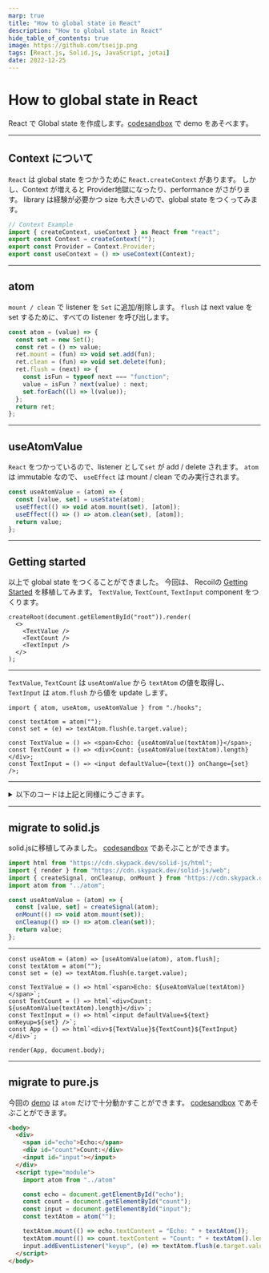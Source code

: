 ```yaml
---
marp: true
title: "How to global state in React"
description: "How to global state in React"
hide_table_of_contents: true
image: https://github.com/tseijp.png
tags: [React.js, Solid.js, JavaScript, jotai]
date: 2022-12-25
---
```


# How to global state in React

React で Global state を作成します。[codesandbox][test] で demo をあそべます。

[test]: https://codesandbox.io/s/atom-test-wd3ytm
[test2]: https://codesandbox.io/s/atom-test2-xlbikc
[test3]: https://codesandbox.io/s/atom-test3-3uqqe1

<!--truncate-->

---

<!-- ## Why global state in React -->

## Context について

<!--
React supports `React.createContext` to use global state.
But, more contexts make the Provider hell and reduce the performance.
library requires exp and has a large bundle size, so I tried to create a global state.
-->

`React` は global state をつかうために `React.createContext` があります。
しかし、Context が増えると Provider地獄になったり、performance がさがります。
library は経験が必要かつ size も大きいので、global state をつくってみます。

```ts
// Context Example
import { createContext, useContext } as React from "react";
export const Context = createContext("");
export const Provider = Context.Provider;
export const useContext = () => useContext(Context);
```

---

## atom

`mount / clean` で listener を `Set` に追加/削除します。
`flush` は next value を set するために、すべての listener を呼び出します。

```ts
const atom = (value) => {
  const set = new Set();
  const ret = () => value;
  ret.mount = (fun) => void set.add(fun);
  ret.clean = (fun) => void set.delete(fun);
  ret.flush = (next) => {
    const isFun = typeof next === "function";
    value = isFun ? next(value) : next;
    set.forEach((l) => l(value));
  };
  return ret;
};
```

---

## useAtomValue

`React` をつかっているので、listener として`set` が add / delete されます。
`atom` は immutable なので、 `useEffect` は mount / clean でのみ実行されます。

```ts
const useAtomValue = (atom) => {
  const [value, set] = useState(atom);
  useEffect(() => void atom.mount(set), [atom]);
  useEffect(() => () => atom.clean(set), [atom]);
  return value;
};
```

---

## Getting started

以上で global state をつくることができました。
今回は、 Recoilの [Getting Started][recoil] を移植してみます。
`TextValue`, `TextCount`, `TextInput` component をつくります。

[recoil]: https://recoiljs.org/docs/introduction/getting-started/

```tsx
createRoot(document.getElementById("root")).render(
  <>
    <TextValue />
    <TextCount />
    <TextInput />
  </>
);
```

---

`TextValue`, `TextCount` は `useAtomValue` から `textAtom` の値を取得し、
`TextInput` は `atom.flush` から値を update します。

```tsx
import { atom, useAtom, useAtomValue } from "./hooks";

const textAtom = atom("");
const set = (e) => textAtom.flush(e.target.value);

const TextValue = () => <span>Echo: {useAtomValue(textAtom)}</span>;
const TextCount = () => <div>Count: {useAtomValue(textAtom).length}</div>;
const TextInput = () => <input defaultValue={text()} onChange={set} />;
```

---

<details>
<summary>
以下のコードは上記と同様にうごきます。
</summary>

`useAtom` は `useState` とおなじように使えるようにします。
`TextInput` は `useAtom` をつかって、`textAtom` の値を更新します。

```tsx
const useSetAtom = (atom) => atom.flush;

const useAtom = (atom) => [useAtomValue(atom), atom.flush];

const TextInput = () => {
  const [text, set] = useAtom(textAtom);
  const handleChange = (e) => set(e.target.value);
  return <input defaultValue={text} onChange={handleChange} />;
}
```

</details>

---

## migrate to solid.js

solid.jsに移植してみました。 [codesandbox][test2] であそぶことができます。

```js
import html from "https://cdn.skypack.dev/solid-js/html";
import { render } from "https://cdn.skypack.dev/solid-js/web";
import { createSignal, onCleanup, onMount } from "https://cdn.skypack.dev/solid-js";
import atom from "../atom";

const useAtomValue = (atom) => {
  const [value, set] = createSignal(atom);
  onMount(() => void atom.mount(set));
  onCleanup(() => () => atom.clean(set));
  return value;
};
```

---

```tsx
const useAtom = (atom) => [useAtomValue(atom), atom.flush];
const textAtom = atom("");
const set = (e) => textAtom.flush(e.target.value);

const TextValue = () => html`<span>Echo: ${useAtomValue(textAtom)}</span>`;
const TextCount = () => html`<div>Count: ${useAtomValue(textAtom).length}</div>`;
const TextInput = () => html`<input defaultValue=${text} onKeyup=${set} />`;
const App = () => html`<div>${TextValue}${TextCount}${TextInput}</div>`;

render(App, document.body);
```

---

## migrate to pure.js

今回の [demo][test] は `atom` だけで十分動かすことができます。
[codesandbox][test3] であそぶことができます。

```html
<body>
  <div>
    <span id="echo">Echo:</span>
    <div id="count">Count:</div>
    <input id="input"></input>
  </div>
  <script type="module">
    import atom from "../atom"

    const echo = document.getElementById("echo");
    const count = document.getElementById("count");
    const input = document.getElementById("input");
    const textAtom = atom("");

    textAtom.mount(() => echo.textContent = "Echo: " + textAtom());
    textAtom.mount(() => count.textContent = "Count: " + textAtom().length);
    input.addEventListener("keyup", (e) => textAtom.flush(e.target.value));
  </script>
</body>
```
